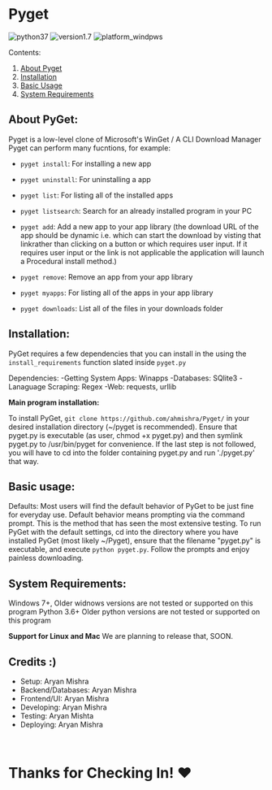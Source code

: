# Pyget


![python37](https://img.shields.io/badge/python-3.7-red)
![version1.7](https://img.shields.io/badge/app-v1.7-blue)
![platform_windpws](https://img.shields.io/badge/platform-windows-green)

Contents:

1. [About Pyget](#about-pyget)
2. [Installation](#installation)
3. [Basic Usage](#basic-usage)
4. [System Requirements](#system-requirements)

## About PyGet:

Pyget is a low-level clone of Microsoft's WinGet / A CLI Download Manager
Pyget can perform many fucntions, for example:

- `pyget install`: For installing a new app
- `pyget uninstall`: For uninstalling a app
- `pyget list`: For listing all of the installed apps
- `pyget listsearch`: Search for an already installed program in your PC

- `pyget add`: Add a new app to your app library (the download URL of the app should be dynamic i.e. which can start the download by visting that linkrather than clicking on a button or which requires user input. If it requires user input or the link is not applicable the application will launch a Procedural install method.)

- `pyget remove`: Remove an app from your app library
- `pyget myapps`: For listing all of the apps in your app library
- `pyget downloads`: List all of the files in your downloads folder

## Installation:

PyGet requires a few dependencies that you can install in the using the `install_requirements` function slated inside `pyget.py`

Dependencies:
-Getting System Apps: Winapps
-Databases: SQlite3
-Lanaguage Scraping: Regex
-Web: requests, urllib
    

<b>Main program installation:</b>

To install PyGet, `git clone https://github.com/ahmishra/Pyget/` in your desired
installation directory (~/pyget is recommended).  Ensure that pyget.py is 
executable (as user, chmod +x pyget.py) and then symlink pyget.py to /usr/bin/pyget 
for convenience.  If the last step is not followed, you will have to cd into the folder
containing pyget.py and run './pyget.py' that way. 

## Basic usage:

Defaults:
Most users will find the default behavior of PyGet to be just fine for everyday
use.  Default behavior means prompting via the command prompt.  This is the method that 
has seen the most extensive testing.  To run PyGet with the default settings, cd 
into the directory where you have installed PyGet (most likely ~/Pyget), ensure
that the filename "pyget.py" is executable, and execute
```python pyget.py```.  Follow the prompts and enjoy painless downloading.

## System Requirements:

Windows 7+, Older widnows versions are not tested or supported on this program
Python 3.6+ Older python versions are not tested or supported on this program

<b>Support for Linux and Mac</b>
We are planning to release that, SOON.

## Credits :)
- Setup: Aryan Mishra
- Backend/Databases: Aryan Mishra
- Frontend/UI: Aryan Mishra
- Developing: Aryan Mishra
- Testing: Aryan Mishta
- Deploying: Aryan Mishra

<br>

# Thanks for Checking In! ❤
